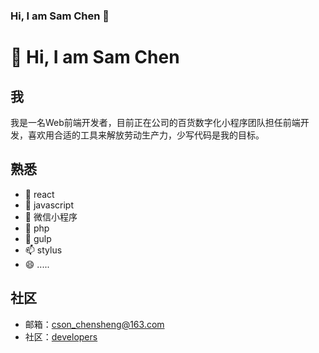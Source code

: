 ### Hi, I am Sam Chen 👋

# 👋 Hi, I am Sam Chen 

## 我

我是一名Web前端开发者，目前正在公司的百货数字化小程序团队担任前端开发，喜欢用合适的工具来解放劳动生产力，少写代码是我的目标。

## 熟悉

- 🔭 react
- 🌱 javascript
- 👯 微信小程序
- 🤔 php
- 💬 gulp
- 📫 stylus
- 😄 .....

## 社区

- 邮箱：cson_chensheng@163.com
- 社区：[developers](https://developers.weixin.qq.com/community/personal/oCJUsw6CDczLYBukymF5bLqloT8k)

<!--
**csonchen/csonchen** is a ✨ _special_ ✨ repository because its `README.md` (this file) appears on your GitHub profile.

Here are some ideas to get you started:

- 🔭 I’m currently working on ...
- 🌱 I’m currently learning ...
- 👯 I’m looking to collaborate on ...
- 🤔 I’m looking for help with ...
- 💬 Ask me about ...
- 📫 How to reach me: ...
- 😄 Pronouns: ...
- ⚡ Fun fact: ...
-->
